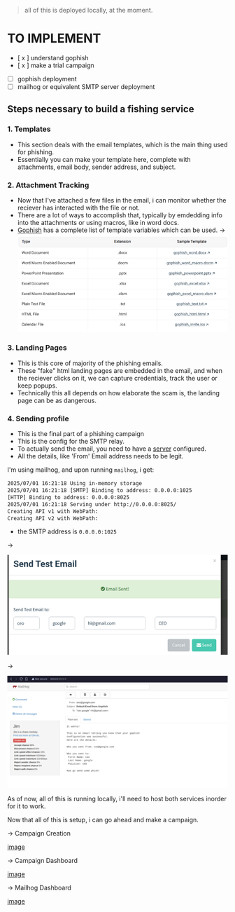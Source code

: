 > all of this is deployed locally, at the moment.

# TO IMPLEMENT

- [ x ] understand gophish
- [ x ] make a trial campaign
- [ ] gophish deployment
- [ ] mailhog or equivalent SMTP server deployment

## Steps necessary to build a fishing service

### 1. Templates

- This section deals with the email templates, which is the main thing used for phishing.
- Essentially you can make your template here, complete with attachments, email body, sender address, and subject.

### 2. Attachment Tracking

- Now that I've attached a few files in the email, i can monitor whether the reciever has interacted with the file or not.
- There are a lot of ways to accomplish that, typically by emdedding info into the attachments or using macros, like in word docs.
- [Gophish](https://docs.getgophish.com/user-guide/documentation/attachments) has a complete list of template variables which can be used.
->
![image](./assets/attachment_tracking.png)

### 3. Landing Pages

- This is this core of majority of the phishing emails.
- These "fake" html landing pages are embedded in the email, and when the reciever clicks on it, we can capture credentials, track the user or keep popups.
- Technically this all depends on how elaborate the scam is, the landing page can be as dangerous.

### 4. Sending profile

- This is the final part of a phishing campaign
- This is the config for the SMTP relay.
- To actually send the email, you need to have a [server](https://github.com/mailhog/MailHog) configured.
- All the details, like 'From' Email address needs to be legit.

I'm using mailhog, and upon running `mailhog`, i get:

```
2025/07/01 16:21:18 Using in-memory storage
2025/07/01 16:21:18 [SMTP] Binding to address: 0.0.0.0:1025
[HTTP] Binding to address: 0.0.0.0:8025
2025/07/01 16:21:18 Serving under http://0.0.0.0:8025/
Creating API v1 with WebPath: 
Creating API v2 with WebPath:
```

- the SMTP address is `0.0.0.0:1025`

->

![email](./assets/sending_profile_test.png)

->

![mailhog](./assets/mailhog_recieved.png)

As of now, all of this is running locally, i'll need to host both services inorder for it to work.

Now that all of this is setup, i can go ahead and make a campaign.

-> Campaign Creation

[image](./assets/campaign_created.png)

-> Campaign Dashboard

[image](./assets/campaign_stats.png)

-> Mailhog Dashboard

[image](./assets/campaign_works.png)
